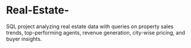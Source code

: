 # Real-Estate-
SQL project analyzing real estate data with queries on property sales trends, top-performing agents, revenue generation, city-wise pricing, and buyer insights.
